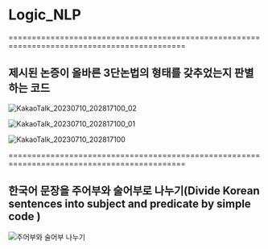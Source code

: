 # Logic_NLP
============================================================================================





## 제시된 논증이 올바른 3단논법의 형태를 갖추었는지 판별하는 코드

![KakaoTalk_20230710_202817100_02](https://github.com/ssanatos/Logic_NLP/assets/79293543/fc041634-876f-4285-9719-d69a079dcc1b)

![KakaoTalk_20230710_202817100_01](https://github.com/ssanatos/Logic_NLP/assets/79293543/37dd8557-003d-4685-a85e-1c281de7619e)

![KakaoTalk_20230710_202817100](https://github.com/ssanatos/Logic_NLP/assets/79293543/b89d5b03-8b98-427a-8678-59e27a7f720e)



============================================================================================
## 한국어 문장을 주어부와 술어부로 나누기(Divide Korean sentences into subject and predicate by simple code )
![주어부와 술어부 나누기](https://user-images.githubusercontent.com/79293543/233848029-baee4c24-9649-4e31-8112-be6173f029cd.png)

